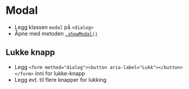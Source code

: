 # Modal <mark data-badge="Alfa"></mark>

- Legg klassen `modal` på `<dialog>`
- Åpne med metoden [`.showModal()`](https://developer.mozilla.org/en-US/docs/Web/API/HTMLDialogElement/showModal)

<pre hidden>
<button class="styles.button" type="button" onclick="this.nextElementSibling.showModal()">Open</button>
<dialog class="styles.modal" id="mt-modal">
  <form method="dialog"><button class="styles.button" aria-label="Lukk"></button></form>
  Modal content here
</dialog>
</pre>
<Story />

## Lukke knapp

- Legg `<form method="dialog"><button aria-label="Lukk"></button></form>` inni for lukke-knapp
- Legg evt. til flere knapper for lukking

<pre hidden>
<button class="styles.button" type="button" onclick="this.nextElementSibling.showModal()">Open</button>
<dialog class="styles.modal" id="mt-modal">
  <form method="dialog"><button class="styles.button" aria-label="Lukk"></button></form>
  Modal content here
  <br />
  <br />
  <div style="display: flex; gap: .5rem">
    <form method="dialog"><button class="styles.button" data-variant="secondary">Avbryt</button></form>
    <button type="button" class="styles.button">Lagre</button>
  </div>
</dialog>
</pre>
<Story />